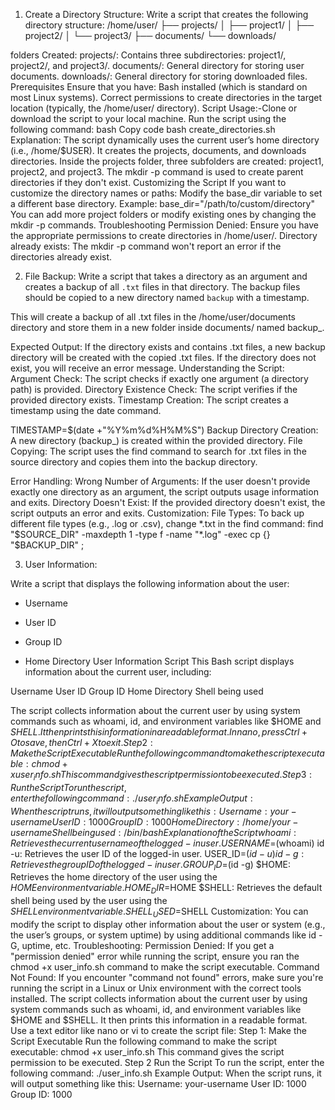 1. Create a Directory Structure:
Write a script that creates the following directory structure:
   /home/user/
       ├── projects/
       │   ├── project1/
       │   ├── project2/
       │   └── project3/
       ├── documents/
       └── downloads/

folders Created:
projects/:
Contains three subdirectories: project1/, project2/, and project3/.
documents/:
General directory for storing user documents.
downloads/:
General directory for storing downloaded files.
Prerequisites
Ensure that you have:
Bash installed (which is standard on most Linux systems).
Correct permissions to create directories in the target location (typically, the /home/user/ directory).
Script Usage:-Clone or download the script to your local machine.
Run the script using the following command:
bash
Copy code
bash create_directories.sh
Explanation:
The script dynamically uses the current user’s home directory (i.e., /home/$USER).
It creates the projects, documents, and downloads directories.
Inside the projects folder, three subfolders are created: project1, project2, and project3.
The mkdir -p command is used to create parent directories if they don't exist.
Customizing the Script
If you want to customize the directory names or paths:
Modify the base_dir variable to set a different base directory.
Example: base_dir="/path/to/custom/directory"
You can add more project folders or modify existing ones by changing the mkdir -p commands.
Troubleshooting
Permission Denied: Ensure you have the appropriate permissions to create directories in /home/user/.
Directory already exists: The mkdir -p command won't report an error if the directories already exist.


2. File Backup:
Write a script that takes a directory as an argument and creates a backup of all `.txt` files in that directory. The backup files should be copied to a new directory named `backup` with a timestamp.

This will create a backup of all .txt files in the /home/user/documents directory and store them in a new folder inside documents/ named backup_<timestamp>.

Expected Output:
If the directory exists and contains .txt files, a new backup directory will be created with the copied .txt files.
If the directory does not exist, you will receive an error message.
Understanding the Script:
Argument Check:
The script checks if exactly one argument (a directory path) is provided.
Directory Existence Check:
The script verifies if the provided directory exists.
Timestamp Creation:
The script creates a timestamp using the date command.

TIMESTAMP=$(date +"%Y%m%d%H%M%S")
Backup Directory Creation:
A new directory (backup_<timestamp>) is created within the provided directory.
File Copying:
The script uses the find command to search for .txt files in the source directory and copies them into the backup directory.

Error Handling:
Wrong Number of Arguments:
If the user doesn't provide exactly one directory as an argument, the script outputs usage information and exits.
Directory Doesn't Exist:
If the provided directory doesn't exist, the script outputs an error and exits.
Customization:
File Types:
To back up different file types (e.g., .log or .csv), change *.txt in the find command:
find "$SOURCE_DIR" -maxdepth 1 -type f -name "*.log" -exec cp {} "$BACKUP_DIR" \;


3. User Information:

Write a script that displays the following information about the user:

   - Username

   - User ID

   - Group ID

   - Home Directory
User Information Script
This Bash script displays information about the current user, including:

Username
User ID
Group ID
Home Directory
Shell being used

The script collects information about the current user by using system commands such as whoami, id, and environment variables like $HOME and $SHELL. It then prints this information in a readable format.
In nano, press Ctrl + O to save, then Ctrl + X to exit.
Step 2: Make the Script Executable
Run the following command to make the script executable:
chmod +x user_info.sh
This command gives the script permission to be executed.
Step 3: Run the Script
To run the script, enter the following command:
./user_info.sh
Example Output:
When the script runs, it will output something like this:
Username: your-username
User ID: 1000
Group ID: 1000
Home Directory: /home/your-username
Shell being used: /bin/bash
Explanation of the Script
whoami:
Retrieves the current username of the logged-in user.
USERNAME=$(whoami)
id -u:
Retrieves the user ID of the logged-in user.
USER_ID=$(id -u)
id -g:
Retrieves the group ID of the logged-in user.
GROUP_ID=$(id -g)
$HOME:
Retrieves the home directory of the user using the $HOME environment variable.
HOME_DIR=$HOME
$SHELL:
Retrieves the default shell being used by the user using the $SHELL environment variable.
SHELL_USED=$SHELL
Customization:
You can modify the script to display other information about the user or system (e.g., the user’s groups, or system uptime) by using additional commands like id -G, uptime, etc.
Troubleshooting:
Permission Denied: If you get a "permission denied" error while running the script, ensure you ran the chmod +x user_info.sh command to make the script executable.
Command Not Found: If you encounter "command not found" errors, make sure you're running the script in a Linux or Unix environment with the correct tools installed.
The script collects information about the current user by using system commands such as whoami, id, and environment variables like $HOME and $SHELL. It then prints this information in a readable format.
Use a text editor like nano or vi to create the script file:
Step 1: Make the Script Executable
Run the following command to make the script executable:
chmod +x user_info.sh
This command gives the script permission to be executed.
Step 2 Run the Script
To run the script, enter the following command:
./user_info.sh
Example Output:
When the script runs, it will output something like this:
Username: your-username
User ID: 1000
Group ID: 1000
